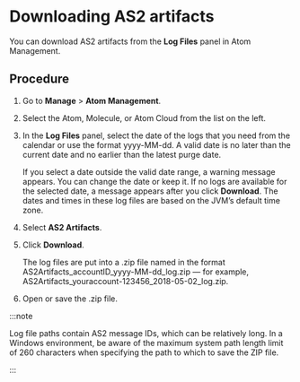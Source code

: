 # Downloading AS2 artifacts 

<head>
  <meta name="guidename" content="Integration"/>
  <meta name="context" content="GUID-c4c77c3a-4f10-4d1e-9866-fd50a7bfd7a8"/>
</head>


You can download AS2 artifacts from the **Log Files** panel in Atom Management.

## Procedure

1.  Go to **Manage** \> **Atom Management**.

2.  Select the Atom, Molecule, or Atom Cloud from the list on the left.

3.  In the **Log Files** panel, select the date of the logs that you need from the calendar or use the format yyyy-MM-dd. A valid date is no later than the current date and no earlier than the latest purge date.

    If you select a date outside the valid date range, a warning message appears. You can change the date or keep it. If no logs are available for the selected date, a message appears after you click **Download**. The dates and times in these log files are based on the JVM’s default time zone.

4.  Select **AS2 Artifacts**.

5.  Click **Download**.

    The log files are put into a .zip file named in the format AS2Artifacts\_accountID\_yyyy-MM-dd\_log.zip — for example, AS2Artifacts\_youraccount-123456\_2018-05-02\_log.zip.

6.  Open or save the .zip file.

:::note

Log file paths contain AS2 message IDs, which can be relatively long. In a Windows environment, be aware of the maximum system path length limit of 260 characters when specifying the path to which to save the ZIP file.

:::
